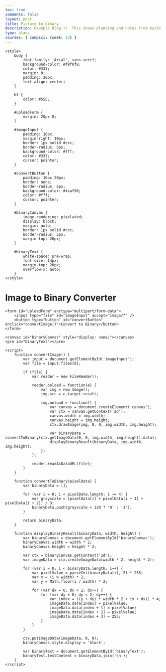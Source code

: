 ```yaml
---
toc: true
comments: false
layout: post
title: Picture to binary
description: Example Blog!!!  This shows planning and notes from hacks.
type: plans
courses: { compsci: {week: 13} }
---
```

<!DOCTYPE html>
<html lang="en">
<head>
    <meta charset="UTF-8">
    <meta name="viewport" content="width=device-width, initial-scale=1.0">
    <title>Image to Binary Converter</title>

    <style>
        body {
            font-family: 'Arial', sans-serif;
            background-color: #f8f8f8;
            color: #333;
            margin: 0;
            padding: 20px;
            text-align: center;
        }

        h1 {
            color: #555;
        }

        #uploadForm {
            margin: 20px 0;
        }

        #imageInput {
            padding: 10px;
            margin-right: 10px;
            border: 1px solid #ccc;
            border-radius: 5px;
            background-color: #fff;
            color: #333;
            cursor: pointer;
        }

        #convertButton {
            padding: 10px 20px;
            border: none;
            border-radius: 5px;
            background-color: #4caf50;
            color: #fff;
            cursor: pointer;
        }

        #binaryCanvas {
            image-rendering: pixelated;
            display: block;
            margin: auto;
            border: 1px solid #ccc;
            border-radius: 5px;
            margin-top: 20px;
        }

        #binaryText {
            white-space: pre-wrap;
            font-size: 14px;
            margin-top: 20px;
            overflow-x: auto;
        }
    </style>
</head>
<body>
    <h1>Image to Binary Converter</h1>

    <form id="uploadForm" enctype="multipart/form-data">
        <input type="file" id="imageInput" accept="image/*" />
        <button type="button" id="convertButton" onclick="convertImage()">Convert to Binary</button>
    </form>

    <canvas id="binaryCanvas" style="display: none;"></canvas>
    <pre id="binaryText"></pre>

    <script>
        function convertImage() {
            var input = document.getElementById('imageInput');
            var file = input.files[0];

            if (file) {
                var reader = new FileReader();

                reader.onload = function(e) {
                    var img = new Image();
                    img.src = e.target.result;

                    img.onload = function() {
                        var canvas = document.createElement('canvas');
                        var ctx = canvas.getContext('2d');
                        canvas.width = img.width;
                        canvas.height = img.height;
                        ctx.drawImage(img, 0, 0, img.width, img.height);

                        var binaryData = convertToBinary(ctx.getImageData(0, 0, img.width, img.height).data);
                        displayBinaryResult(binaryData, img.width, img.height);
                    };
                };

                reader.readAsDataURL(file);
            }
        }

        function convertToBinary(pixelData) {
            var binaryData = [];

            for (var i = 0; i < pixelData.length; i += 4) {
                var grayscale = (pixelData[i] + pixelData[i + 1] + pixelData[i + 2]) / 3;
                binaryData.push(grayscale < 128 ? '0' : '1');
            }

            return binaryData;
        }

        function displayBinaryResult(binaryData, width, height) {
            var binaryCanvas = document.getElementById('binaryCanvas');
            binaryCanvas.width = width * 2;
            binaryCanvas.height = height * 2;

            var ctx = binaryCanvas.getContext('2d');
            var imageData = ctx.createImageData(width * 2, height * 2);

            for (var i = 0; i < binaryData.length; i++) {
                var pixelValue = parseInt(binaryData[i], 2) * 255;
                var x = (i % width) * 2;
                var y = Math.floor(i / width) * 2;

                for (var dx = 0; dx < 2; dx++) {
                    for (var dy = 0; dy < 2; dy++) {
                        var index = ((y + dy) * width * 2 + (x + dx)) * 4;
                        imageData.data[index] = pixelValue;
                        imageData.data[index + 1] = pixelValue;
                        imageData.data[index + 2] = pixelValue;
                        imageData.data[index + 3] = 255;
                    }
                }
            }

            ctx.putImageData(imageData, 0, 0);
            binaryCanvas.style.display = 'block';

            var binaryText = document.getElementById('binaryText');
            binaryText.textContent = binaryData.join('\n');
        }
    </script>
</body>
</html>

